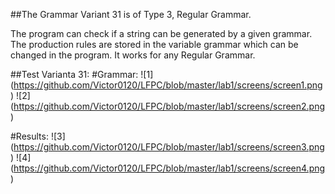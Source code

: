 ##The Grammar Variant 31 is of Type 3, Regular Grammar.

The program can check if a string can be generated by a given grammar.
The production rules are stored in the variable grammar which can be changed in the program.
It works for any Regular Grammar.

##Test Varianta 31:
  #Grammar:
  ![1] (https://github.com/Victor0120/LFPC/blob/master/lab1/screens/screen1.png)
  ![2] (https://github.com/Victor0120/LFPC/blob/master/lab1/screens/screen2.png)

 
 #Results:
 ![3] (https://github.com/Victor0120/LFPC/blob/master/lab1/screens/screen3.png)
 ![4] (https://github.com/Victor0120/LFPC/blob/master/lab1/screens/screen4.png)
 

